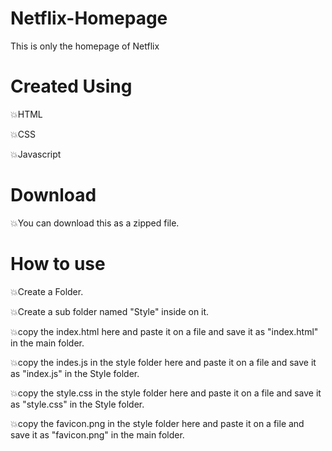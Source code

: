 # Netflix-Homepage
This is only the homepage of Netflix

# Created Using
💥HTML

💥CSS

💥Javascript

# Download
💥You can download this as a zipped file.

# How to use
💥Create a Folder.

💥Create a sub folder named "Style" inside on it.

💥copy the index.html here and paste it on a file and save it as "index.html" in the main folder.

💥copy the indes.js in the style folder here and paste it on a file and save it as "index.js" in the Style folder.

💥copy the style.css in the style folder here and paste it on a file and save it as "style.css" in the Style folder.

💥copy the favicon.png in the style folder here and paste it on a file and save it as "favicon.png" in the main folder.
